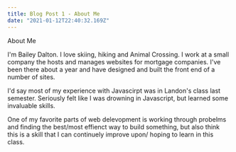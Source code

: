 ```yaml
---
title: Blog Post 1 - About Me
date: "2021-01-12T22:40:32.169Z"
---
```


About Me

I'm Bailey Dalton. I love skiing, hiking and Animal Crossing. I work at a small company the hosts and manages websites for mortgage companies. I've been there about a year and have designed and built the front end of a number of sites. 

I'd say most of my experience with Javascirpt was in Landon's class last semester. Seriously felt like I was drowning in Javascript, but learned some invaluable skills.

One of my favorite parts of web delevopment is working through probelms and finding the best/most effienct way to build something, but also think this is a skill that I can continuely improve upon/ hoping to learn in this class.
